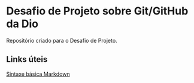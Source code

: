 # Desafio de Projeto sobre Git/GitHub da Dio
Repositório criado para o Desafio de Projeto.

## Links úteis
[Sintaxe básica Markdown](https://www.markdownguide.org/basic-syntax/)
